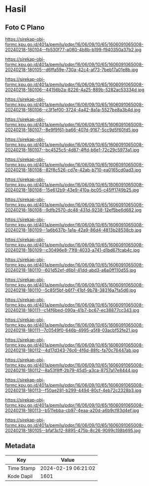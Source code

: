 # Hasil

## Foto C Plano

https://sirekap-obj-formc.kpu.go.id/401a/pemilu/pdpr/16/06/09/10/65/1606091065008-20240218-180104--fb530f77-a080-4b8b-b199-f940350a37b2.jpg

https://sirekap-obj-formc.kpu.go.id/401a/pemilu/pdpr/16/06/09/10/65/1606091065008-20240218-180105--d6ffa59e-730a-42c4-af73-7beb17a01e8b.jpg

https://sirekap-obj-formc.kpu.go.id/401a/pemilu/pdpr/16/06/09/10/65/1606091065008-20240218-180106--44156b2a-8226-4a25-889b-5282ac53334d.jpg

https://sirekap-obj-formc.kpu.go.id/401a/pemilu/pdpr/16/06/09/10/65/1606091065008-20240218-180106--c3f1ef00-3724-4a42-8a1a-5527be8a3b4d.jpg

https://sirekap-obj-formc.kpu.go.id/401a/pemilu/pdpr/16/06/09/10/65/1606091065008-20240218-180107--8e9f9f61-ba66-407d-9167-5cc9d5f60fd5.jpg

https://sirekap-obj-formc.kpu.go.id/401a/pemilu/pdpr/16/06/09/10/65/1606091065008-20240218-180107--bc4525c5-4d87-4ffd-b6e1-72c29c5973a1.jpg

https://sirekap-obj-formc.kpu.go.id/401a/pemilu/pdpr/16/06/09/10/65/1606091065008-20240218-180108--82f8c526-cd7e-42ab-b710-ea0165cd0ad3.jpg

https://sirekap-obj-formc.kpu.go.id/401a/pemilu/pdpr/16/06/09/10/65/1606091065008-20240218-180108--15e612b9-43e9-410a-bc05-c45ff1749b25.jpg

https://sirekap-obj-formc.kpu.go.id/401a/pemilu/pdpr/16/06/09/10/65/1606091065008-20240218-180108--9dfb2570-dc48-431d-9238-12ef5be6d682.jpg

https://sirekap-obj-formc.kpu.go.id/401a/pemilu/pdpr/16/06/09/10/65/1606091065008-20240218-180109--1a6b637b-1a1a-42a9-86d4-4813b28538cb.jpg

https://sirekap-obj-formc.kpu.go.id/401a/pemilu/pdpr/16/06/09/10/65/1606091065008-20240218-180109--c30496e8-71f8-4033-a741-d1bd67fcab4c.jpg

https://sirekap-obj-formc.kpu.go.id/401a/pemilu/pdpr/16/06/09/10/65/1606091065008-20240218-180110--601d52ef-d6b1-41dd-abd3-a6a0ff110d55.jpg

https://sirekap-obj-formc.kpu.go.id/401a/pemilu/pdpr/16/06/09/10/65/1606091065008-20240218-180110--5c85f5bf-b6f7-41bf-9b78-38316a7fa5d6.jpg

https://sirekap-obj-formc.kpu.go.id/401a/pemilu/pdpr/16/06/09/10/65/1606091065008-20240218-180111--c14f6bed-090a-41b7-bc67-ec38877cc343.jpg

https://sirekap-obj-formc.kpu.go.id/401a/pemilu/pdpr/16/06/09/10/65/1606091065008-20240218-180111--7c0549f0-646b-4995-a5f8-03acbf52fe21.jpg

https://sirekap-obj-formc.kpu.go.id/401a/pemilu/pdpr/16/06/09/10/65/1606091065008-20240218-180112--4d17d343-76c6-4f6d-88fc-fa70c76447ab.jpg

https://sirekap-obj-formc.kpu.go.id/401a/pemilu/pdpr/16/06/09/10/65/1606091065008-20240218-180112--8a53f8ff-2b79-45d5-a3ca-8757a17e8444.jpg

https://sirekap-obj-formc.kpu.go.id/401a/pemilu/pdpr/16/06/09/10/65/1606091065008-20240218-180113--f50ae281-b299-4494-80cf-4eb72c2328b3.jpg

https://sirekap-obj-formc.kpu.go.id/401a/pemilu/pdpr/16/06/09/10/65/1606091065008-20240218-180113--b511ebba-cb97-4eaa-a20d-a6b9cf83d4ef.jpg

https://sirekap-obj-formc.kpu.go.id/401a/pemilu/pdpr/16/06/09/10/65/1606091065008-20240218-180105--bfaf3c12-8895-475b-8c26-9099c198b695.jpg


## Metadata

| Key        | Value               |
| ---------- | ------------------- |
| Time Stamp | 2024-02-19 06:21:02 |
| Kode Dapil | 1601                |



